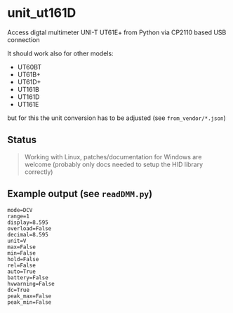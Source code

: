 # unit_ut161D

Access digtal multimeter UNI-T UT61E+ from Python via CP2110 based USB connection

It should work also for other models: 

* UT60BT
* UT61B+
* UT61D+
* UT161B
* UT161D
* UT161E

but for this the unit conversion has to be adjusted (see `from_vendor/*.json`)

## Status
> Working with Linux, patches/documentation for Windows are welcome (probably only docs needed to setup the HID library correctly)


## Example output (see `readDMM.py`)
```
mode=DCV
range=1
display=8.595
overload=False
decimal=8.595
unit=V
max=False
min=False
hold=False
rel=False
auto=True
battery=False
hvwarning=False
dc=True
peak_max=False
peak_min=False
```
